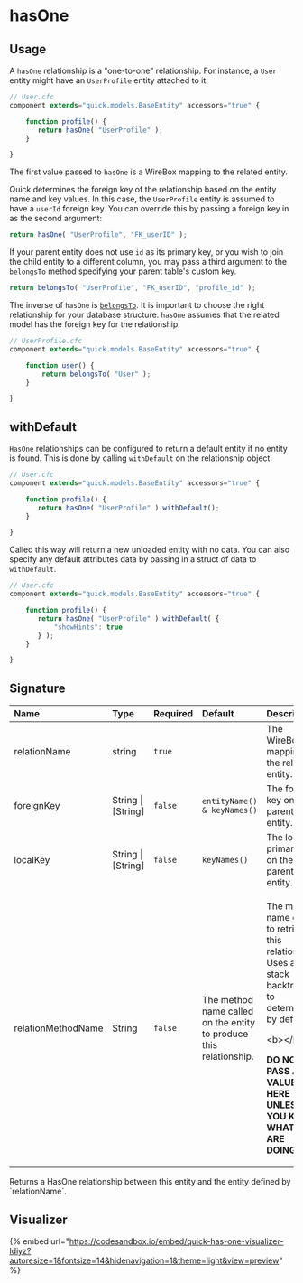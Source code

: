 # hasOne

## Usage

A `hasOne` relationship is a "one-to-one" relationship. For instance, a `User` entity might have an `UserProfile` entity attached to it.

```javascript
// User.cfc
component extends="quick.models.BaseEntity" accessors="true" {

    function profile() {
       return hasOne( "UserProfile" );
    }

}
```

The first value passed to `hasOne` is a WireBox mapping to the related entity.

Quick determines the foreign key of the relationship based on the entity name and key values. In this case, the `UserProfile` entity is assumed to have a `userId` foreign key. You can override this by passing a foreign key in as the second argument:

```javascript
return hasOne( "UserProfile", "FK_userID" );
```

If your parent entity does not use `id` as its primary key, or you wish to join the child entity to a different column, you may pass a third argument to the `belongsTo` method specifying your parent table's custom key.

```javascript
return belongsTo( "UserProfile", "FK_userID", "profile_id" );
```

The inverse of `hasOne` is [`belongsTo`](belongsto.md). It is important to choose the right relationship for your database structure. `hasOne` assumes that the related model has the foreign key for the relationship.

```javascript
// UserProfile.cfc
component extends="quick.models.BaseEntity" accessors="true" {

    function user() {
        return belongsTo( "User" );
    }

}
```

## withDefault

`HasOne` relationships can be configured to return a default entity if no entity is found.  This is done by calling `withDefault` on the relationship object.

```javascript
// User.cfc
component extends="quick.models.BaseEntity" accessors="true" {

    function profile() {
       return hasOne( "UserProfile" ).withDefault();
    }

}
```

Called this way will return a new unloaded entity with no data.  You can also specify any default attributes data by passing in a struct of data to `withDefault`.

```javascript
// User.cfc
component extends="quick.models.BaseEntity" accessors="true" {

    function profile() {
       return hasOne( "UserProfile" ).withDefault( {
           "showHints": true
       } );
    }

}
```

## Signature

<table>
  <thead>
    <tr>
      <th style="text-align:left">Name</th>
      <th style="text-align:left">Type</th>
      <th style="text-align:left">Required</th>
      <th style="text-align:left">Default</th>
      <th style="text-align:left">Description</th>
    </tr>
  </thead>
  <tbody>
    <tr>
      <td style="text-align:left">relationName</td>
      <td style="text-align:left">string</td>
      <td style="text-align:left"><code>true</code>
      </td>
      <td style="text-align:left"></td>
      <td style="text-align:left">The WireBox mapping for the related entity.</td>
    </tr>
    <tr>
      <td style="text-align:left">foreignKey</td>
      <td style="text-align:left">String | [String]</td>
      <td style="text-align:left"><code>false</code>
      </td>
      <td style="text-align:left"><code>entityName() &amp; keyNames()</code>
      </td>
      <td style="text-align:left">The foreign key on the parent entity.</td>
    </tr>
    <tr>
      <td style="text-align:left">localKey</td>
      <td style="text-align:left">String | [String]</td>
      <td style="text-align:left"><code>false</code>
      </td>
      <td style="text-align:left"><code>keyNames()</code>
      </td>
      <td style="text-align:left">The local primary key on the parent entity.</td>
    </tr>
    <tr>
      <td style="text-align:left">relationMethodName</td>
      <td style="text-align:left">String</td>
      <td style="text-align:left"><code>false</code>
      </td>
      <td style="text-align:left">The method name called on the entity to produce this relationship.</td>
      <td
      style="text-align:left">
        <p>The method name called to retrieve this relationship. Uses a stack backtrace
          to determine by default.</p>
        <p>&lt;b&gt;&lt;/b&gt;</p>
        <p><b>DO NOT PASS A VALUE HERE UNLESS YOU KNOW WHAT YOU ARE DOING.</b>
        </p>
        </td>
    </tr>
  </tbody>
</table>Returns a HasOne relationship between this entity and the entity defined by `relationName`.

## Visualizer

{% embed url="https://codesandbox.io/embed/quick-has-one-visualizer-ldiyz?autoresize=1&fontsize=14&hidenavigation=1&theme=light&view=preview" %}

